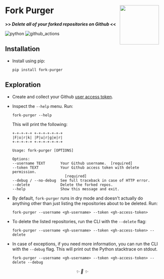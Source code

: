 <h1>Fork Purger<img src='https://user-images.githubusercontent.com/30027932/137647315-66a6bcf2-7645-46cd-964d-4fe7375be30b.png' align='right' width='128' height='128'></h1>


<strong>>> <i>Delete all of your forked repositories on Github</i> <<</strong>


</div>

![python](https://img.shields.io/badge/Python-3776AB?style=for-the-badge&logo=python&logoColor=white)
![github_actions](https://img.shields.io/badge/GitHub_Actions-2088FF?style=for-the-badge&logo=github-actions&logoColor=white)


## Installation

* Install using pip:

    ```
    pip install fork-purger
    ```

## Exploration

* Create and collect your Github [user access token](https://docs.github.com/en/authentication/keeping-your-account-and-data-secure/creating-a-personal-access-token).

* Inspect the `--help` menu. Run:

    ```
    fork-purger --help
    ```

    This will print the following:

    ```
    +-+-+-+-+ +-+-+-+-+-+-+
    |F|o|r|k| |P|u|r|g|e|r|
    +-+-+-+-+ +-+-+-+-+-+-+

    Usage: fork-purger [OPTIONS]

    Options:
    --username TEXT       Your Github username.  [required]
    --token TEXT          Your Github access token with delete permission.
                            [required]
    --debug / --no-debug  See full traceback in case of HTTP error.
    --delete              Delete the forked repos.
    --help                Show this message and exit.

    ```

* By default, `fork-purger` runs in dry mode and doesn't actually do anything other than just listing the repositories about to be deleted. Run:

    ```
    fork-purger --username <gh-username> --token <gh-access-token>
    ```
* To delete the listed repositories, run the CLI with the `--delete` flag:

    ```
    fork-purger --username <gh-username> --token <gh-access-token> --delete
    ```

* In case of exceptions, if you need more information, you can run the CLI with the `--debug` flag. This will print out the Python stacktrace on stdout.

    ```
    fork-purger --username <gh-username> --token <gh-access-token> --delete --debug
    ```



<div align="center">
<i> ✨ 🍰 ✨ </i>
</div>
